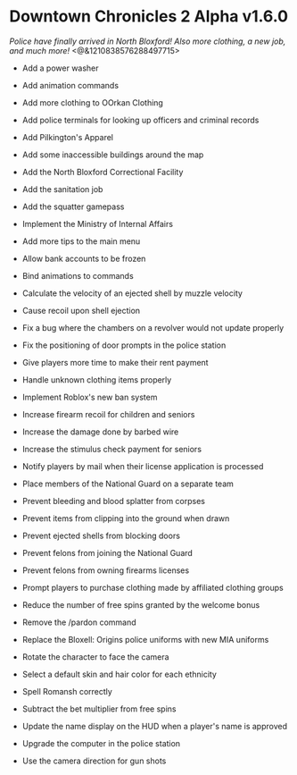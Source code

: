 # Downtown Chronicles 2 Alpha v1.6.0
*Police have finally arrived in North Bloxford! Also more clothing, a new job, and much more!*
<@&1210838576288497715>

* Add a power washer
* Add animation commands
* Add more clothing to OOrkan Clothing
* Add police terminals for looking up officers and criminal records
* Add Pilkington's Apparel
* Add some inaccessible buildings around the map
* Add the North Bloxford Correctional Facility
* Add the sanitation job
* Add the squatter gamepass
* Implement the Ministry of Internal Affairs

* Add more tips to the main menu
* Allow bank accounts to be frozen
* Bind animations to commands
* Calculate the velocity of an ejected shell by muzzle velocity
* Cause recoil upon shell ejection
* Fix a bug where the chambers on a revolver would not update properly
* Fix the positioning of door prompts in the police station
* Give players more time to make their rent payment
* Handle unknown clothing items properly
* Implement Roblox's new ban system
* Increase firearm recoil for children and seniors
* Increase the damage done by barbed wire
* Increase the stimulus check payment for seniors
* Notify players by mail when their license application is processed
* Place members of the National Guard on a separate team
* Prevent bleeding and blood splatter from corpses
* Prevent items from clipping into the ground when drawn
* Prevent ejected shells from blocking doors
* Prevent felons from joining the National Guard
* Prevent felons from owning firearms licenses
* Prompt players to purchase clothing made by affiliated clothing groups
* Reduce the number of free spins granted by the welcome bonus
* Remove the /pardon command
* Replace the Bloxell: Origins police uniforms with new MIA uniforms
* Rotate the character to face the camera
* Select a default skin and hair color for each ethnicity
* Spell Romansh correctly
* Subtract the bet multiplier from free spins
* Update the name display on the HUD when a player's name is approved
* Upgrade the computer in the police station
* Use the camera direction for gun shots